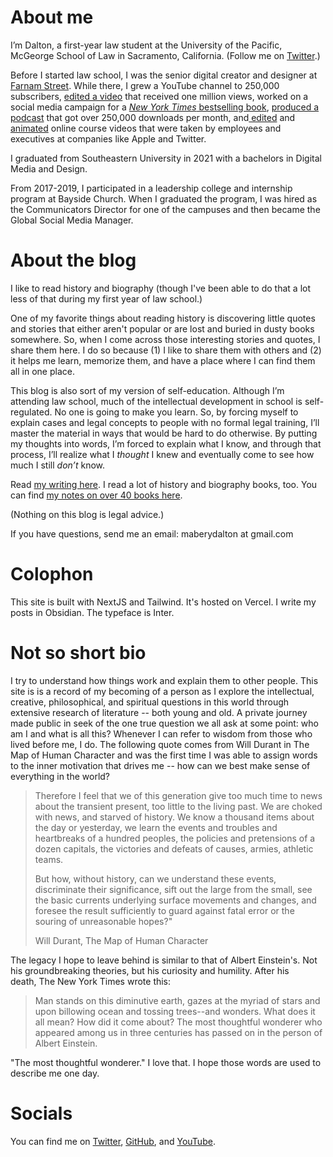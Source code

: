 # About me
I’m Dalton, a first-year law student at the University of the Pacific, McGeorge School of Law in Sacramento, California. (Follow me on [Twitter](https://twitter.com/dltnio).)

<ImageWithCaption src="https://res.cloudinary.com/dde1q4ekv/image/upload/v1728244501/Screenshot_2024-09-21_at_7.07.38_PM_1_inyr44.png" caption="Me, reading.">

Before I started law school, I was the senior digital creator and designer at [Farnam Street](https://fs.blog/). While there, I grew a YouTube channel to 250,000 subscribers, [edited a video](https://youtu.be/zEx_IGVfi7Y) that received one million views, worked on a social media campaign for a [*New York Times* bestselling book](https://fs.blog/clear/), [produced a podcast](https://fs.blog/knowledge-project-podcast/) that got over 250,000 downloads per month, and[ edited](https://www.dropbox.com/scl/fi/ekl1yfq2iecszxk2yvl2g/Model-Situation-2.mp4?rlkey=zvyy3692j35hcw2mhhwzhdtdn&dl=0) and [animated](https://www.dropbox.com/scl/fi/qnnlow9fcqcttohkhluof/Module-Overview.mp4?rlkey=q92ib56m84vlo365l0mwjyxkh&dl=0) online course videos that were taken by employees and executives at companies like Apple and Twitter.

I graduated from Southeastern University in 2021 with a bachelors in Digital Media and Design.

From 2017-2019, I participated in a leadership college and internship program at Bayside Church. When I graduated the program, I was hired as the Communicators Director for one of the campuses and then became the Global Social Media Manager.

# About the blog
I like to read history and biography (though I've been able to do that a lot less of that during my first year of law school.)

One of my favorite things about reading history is discovering little quotes and stories that either aren't popular or are lost and buried in dusty books somewhere. So, when I come across those interesting stories and quotes, I share them here. I do so because (1) I like to share them with others and (2) it helps me learn, memorize them, and have a place where I can find them all in one place.

This blog is also sort of my version of self-education. Although I’m attending law school, much of the intellectual development in school is self-regulated. No one is going to make you learn. So, by forcing myself to explain cases and legal concepts to people with no formal legal training, I’ll master the material in ways that would be hard to do otherwise. By putting my thoughts into words, I’m forced to explain what I know, and through that process, I’ll realize what I _thought_ I knew and eventually come to see how much I still _don’t_ know.

Read [my writing here](https://www.dltn.io/). I read a lot of history and biography books, too. You can find [my notes on over 40 books here](https://www.dltn.io/notes).

(Nothing on this blog is legal advice.)

If you have questions, send me an email: maberydalton at gmail.com

# Colophon
This site is built with NextJS and Tailwind. It's hosted on Vercel. I write my posts in Obsidian. The typeface is Inter.

<ImageWithCaption src="https://res.cloudinary.com/dde1q4ekv/image/upload/v1694125177/F5Ye6EeWoAAQkRl_anmgdw.jpg" caption="Rembrandt van Rijn (1606 - 1669): The Storm on the Sea of Galilee - 1633 - Oil on canvas" />

# Not so short bio

I try to understand how things work and explain them to other people. This site is is a record of my becoming of a person as I explore the intellectual, creative, philosophical, and spiritual questions in this world through extensive research of literature -- both young and old. A private journey made public in seek of the one true question we all ask at some point: who am I and what is all this? Whenever I can refer to wisdom from those who lived before me, I do. The following quote comes from Will Durant in The Map of Human Character and was the first time I was able to assign words to the inner motivation that drives me -- how can we best make sense of everything in the world?

> Therefore I feel that we of this generation give too much time to news about the transient present, too little to the living past. We are choked with news, and starved of history. We know a thousand items about the day or yesterday, we learn the events and troubles and heartbreaks of a hundred peoples, the policies and pretensions of a dozen capitals, the victories and defeats of causes, armies, athletic teams.
>
> But how, without history, can we understand these events, discriminate their significance, sift out the large from the small, see the basic currents underlying surface movements and changes, and foresee the result sufficiently to guard against fatal error or the souring of unreasonable hopes?"
>
> Will Durant, The Map of Human Character

The legacy I hope to leave behind is similar to that of Albert Einstein's. Not his groundbreaking theories, but his curiosity and humility. After his death, The New York Times wrote this:

> Man stands on this diminutive earth, gazes at the myriad of stars and upon billowing ocean and tossing trees--and wonders. What does it all mean? How did it come about? The most thoughtful wonderer who appeared among us in three centuries has passed on in the person of Albert Einstein.

"The most thoughtful wonderer." I love that. I hope those words are used to describe me one day.

# Socials

You can find me on [Twitter](https://www.twitter.com/dltnio), [GitHub](https://github.com/dmabery), and [YouTube](https://www.youtube.com/@dltnio).
